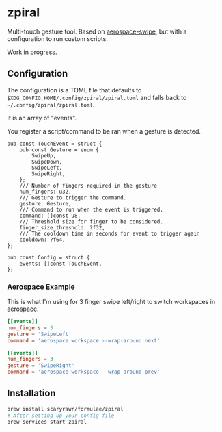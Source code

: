 # zpiral

Multi-touch gesture tool. Based on [aerospace-swipe](https://github.com/acsandmann/aerospace-swipe), but with a configuration to run custom scripts.

Work in progress.

## Configuration

The configuration is a TOML file that defaults to `$XDG_CONFIG_HOME/.config/zpiral/zpiral.toml` and falls back to `~/.config/zpiral/zpiral.toml`.

It is an array of "events".

You register a script/command to be ran when a gesture is detected.

```zig
pub const TouchEvent = struct {
    pub const Gesture = enum {
        SwipeUp,
        SwipeDown,
        SwipeLeft,
        SwipeRight,
    };
    /// Number of fingers required in the gesture
    num_fingers: u32,
    /// Gesture to trigger the command.
    gesture: Gesture,
    /// Command to run when the event is triggered.
    command: []const u8,
    /// Threshold size for finger to be considered.
    finger_size_threshold: ?f32,
    /// The cooldown time in seconds for event to trigger again
    cooldown: ?f64,
};

pub const Config = struct {
    events: []const TouchEvent,
};
```

### Aerospace Example

This is what I'm using for 3 finger swipe left/right to switch workspaces in [aerospace](https://github.com/nikitabobko/AeroSpace).

```toml
[[events]]
num_fingers = 3
gesture = 'SwipeLeft'
command = 'aerospace workspace --wrap-around next'

[[events]]
num_fingers = 3
gesture = 'SwipeRight'
command = 'aerospace workspace --wrap-around prev'
```

## Installation

```bash
brew install scaryrawr/formulae/zpiral
# After setting up your config file
brew services start zpiral
```
